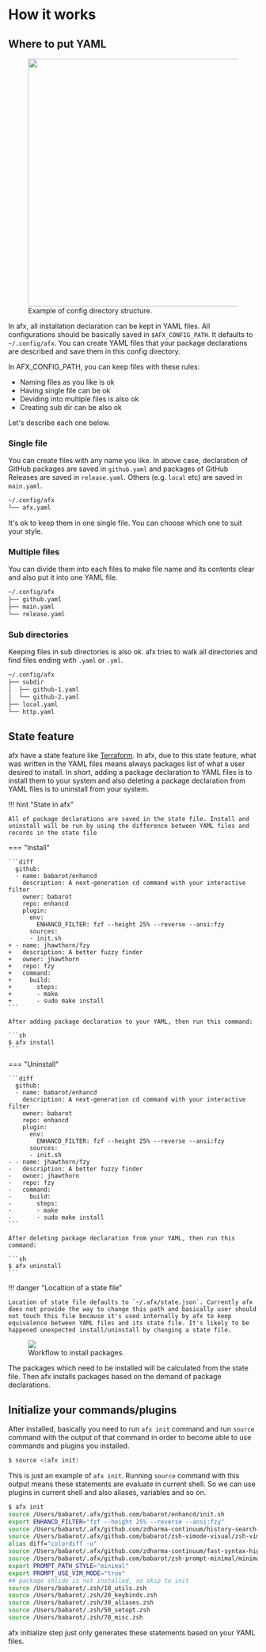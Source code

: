 # How it works

## Where to put YAML

<figure>
  <img src="../images/struct.png" width="500"/>
  <figcaption>Example of config directory structure.</figcaption>
</figure>

In afx, all installation declaration can be kept in YAML files. All configurations should be basically saved in `$AFX_CONFIG_PATH`. It defaults to `~/.config/afx`. You can create YAML files that your package declarations are described and save them in this config directory.

In AFX\_CONFIG\_PATH, you can keep files with these rules:

- Naming files as you like is ok
- Having single file can be ok
- Deviding into multiple files is also ok
- Creating sub dir can be also ok

Let's describe each one below.

### Single file

You can create files with any name you like. In above case, declaration of GitHub packages are saved in `github.yaml` and packages of GitHub Releases are saved in `release.yaml`. Others (e.g. `local` etc) are saved in `main.yaml`.

```sh
~/.config/afx
└── afx.yaml
```

It's ok to keep them in one single file. You can choose which one to suit your style.

### Multiple files

You can divide them into each files to make file name and its contents clear and also put it into one YAML file.

```sh
~/.config/afx
├── github.yaml
├── main.yaml
└── release.yaml
```

### Sub directories

Keeping files in sub directories is also ok. afx tries to walk all directories and find files ending with `.yaml` or `.yml`.

```sh
~/.config/afx
├── subdir
│  ├── github-1.yaml
│  └── github-2.yaml
├── local.yaml
└── http.yaml
```

## State feature

afx have a state feature like [Terraform](https://www.terraform.io/). In afx, due to this state feature, what was written in the YAML files means always packages list of what a user desired to install. In short, adding a package declaration to YAML files is to install them to your system and also deleting a package declaration from YAML files is to uninstall from your system.

!!! hint "State in afx"

    All of package declarations are saved in the state file. Install and uninstall will be run by using the difference between YAML files and records in the state file

=== "Install"

    ```diff
      github:
      - name: babarot/enhancd
        description: A next-generation cd command with your interactive filter
        owner: babarot
        repo: enhancd
        plugin:
          env:
            ENHANCD_FILTER: fzf --height 25% --reverse --ansi:fzy
          sources:
          - init.sh
    + - name: jhawthorn/fzy
    +   description: A better fuzzy finder
    +   owner: jhawthorn
    +   repo: fzy
    +   command:
    +     build:
    +       steps:
    +       - make
    +       - sudo make install
    ```

    After adding package declaration to your YAML, then run this command:

    ```sh
    $ afx install
    ```

=== "Uninstall"

    ```diff
      github:
      - name: babarot/enhancd
        description: A next-generation cd command with your interactive filter
        owner: babarot
        repo: enhancd
        plugin:
          env:
            ENHANCD_FILTER: fzf --height 25% --reverse --ansi:fzy
          sources:
          - init.sh
    - - name: jhawthorn/fzy
    -   description: A better fuzzy finder
    -   owner: jhawthorn
    -   repo: fzy
    -   command:
    -     build:
    -       steps:
    -       - make
    -       - sudo make install
    ```

    After deleting package declaration from your YAML, then run this command:

    ```sh
    $ afx uninstall
    ```

!!! danger "Localtion of a state file"

    Location of state file defaults to `~/.afx/state.json`. Currently afx does not provide the way to change this path and basically user should not touch this file because it's used internally by afx to keep equivalence between YAML files and its state file. It's likely to be happened unexpected install/uninstall by changing a state file.

<figure>
  <img src="../images/dir-map.png"/>
  <figcaption>Workflow to install packages.</figcaption>
</figure>

The packages which need to be installed will be calculated from the state file. Then afx installs packages based on the demand of package declarations.

## Initialize your commands/plugins

After installed, basically you need to run `afx init` command and run `source` command with the output of that command in order to become able to use commands and plugins you installed.

```sh
$ source <(afx init)
```

This is just an example of `afx init`. Running `source` command with this output means these statements are evaluate in current shell. So we can use plugins in current shell and also aliases, variables and so on.

```bash
$ afx init
source /Users/babarot/.afx/github.com/babarot/enhancd/init.sh
export ENHANCD_FILTER="fzf --height 25% --reverse --ansi:fzy"
source /Users/babarot/.afx/github.com/zdharma-continuum/history-search-multi-word/history-search-multi-word.plugin.zsh
source /Users/babarot/.afx/github.com/babarot/zsh-vimode-visual/zsh-vimode-visual.zsh
alias diff="colordiff -u"
source /Users/babarot/.afx/github.com/zdharma-continuum/fast-syntax-highlighting/fast-syntax-highlighting.plugin.zsh
source /Users/babarot/.afx/github.com/babarot/zsh-prompt-minimal/minimal.zsh-theme
export PROMPT_PATH_STYLE="minimal"
export PROMPT_USE_VIM_MODE="true"
## package shlide is not installed, so skip to init
source /Users/babarot/.zsh/10_utils.zsh
source /Users/babarot/.zsh/20_keybinds.zsh
source /Users/babarot/.zsh/30_aliases.zsh
source /Users/babarot/.zsh/50_setopt.zsh
source /Users/babarot/.zsh/70_misc.zsh
```

afx initialize step just only generates these statements based on your YAML files.
